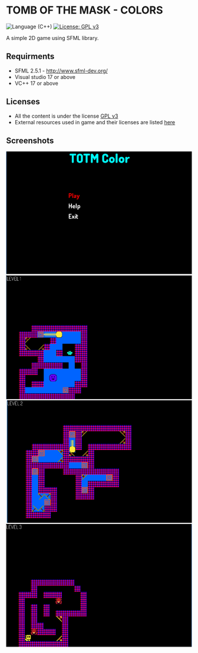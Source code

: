# TOMB OF THE MASK - COLORS
![Language (C++)](https://img.shields.io/badge/powered_by-C++-brightgreen.svg?style=flat-square)  [![License: GPL v3](https://img.shields.io/badge/License-GPL%20v3-blue.svg)](http://www.gnu.org/licenses/gpl-3.0)  

 A simple 2D game using SFML library.

## Requirments
- SFML 2.5.1 - http://www.sfml-dev.org/
- Visual studio 17 or above
- VC++ 17 or above

## Licenses
- All the content is under the license [GPL v3](https://github.com/IITH-CS1023/cs1023-sdf-project-team-3/blob/main/GPL-v3.0.md)
- External resources used in game and their licenses are  listed [here](https://github.com/IITH-CS1023/cs1023-sdf-project-team-3/blob/main/PROJECT-TOTM/licenses.txt) 

## Screenshots
![Screenshot](screenshots/Screenshot-mm.png?raw=true "Sample Main Menu")
![Screenshot](screenshots/Screenshot-l1.png?raw=true "Sample Main Menu")
![Screenshot](screenshots/Screenshot-l2.png?raw=true "Sample Main Menu")
![Screenshot](screenshots/Screenshot-l3.png?raw=true "Sample Main Menu")
